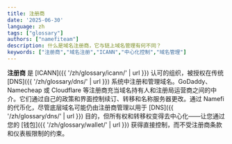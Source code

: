 ```yaml
---
title: 注册商
date: '2025-06-30'
language: zh
tags: ["glossary"]
authors: ["namefiteam"]
description: 什么是域名注册商，它与链上域名管理有何不同？
keywords: ["注册商","域名注册","ICANN","中心化控制","域名管理"]
---
```


**注册商** 是 [ICANN]({{ '/zh/glossary/icann/' | url }}) 认可的组织，被授权在传统 [DNS]({{ '/zh/glossary/dns/' | url }}) 系统中注册和管理域名。GoDaddy、Namecheap 或 Cloudflare 等注册商充当域名持有人和注册局运营商之间的中介。它们通过自己的政策和界面控制续订、转移和名称服务器更改。通过 Namefi 的代币化，尽管底层域名可能仍由注册商管理以用于 [DNS]({{ '/zh/glossary/dns/' | url }}) 目的，但所有权和转移权变得去中心化——让您通过您的 [钱包]({{ '/zh/glossary/wallet/' | url }}) 获得直接控制，而不受注册商条款和仪表板限制的约束。